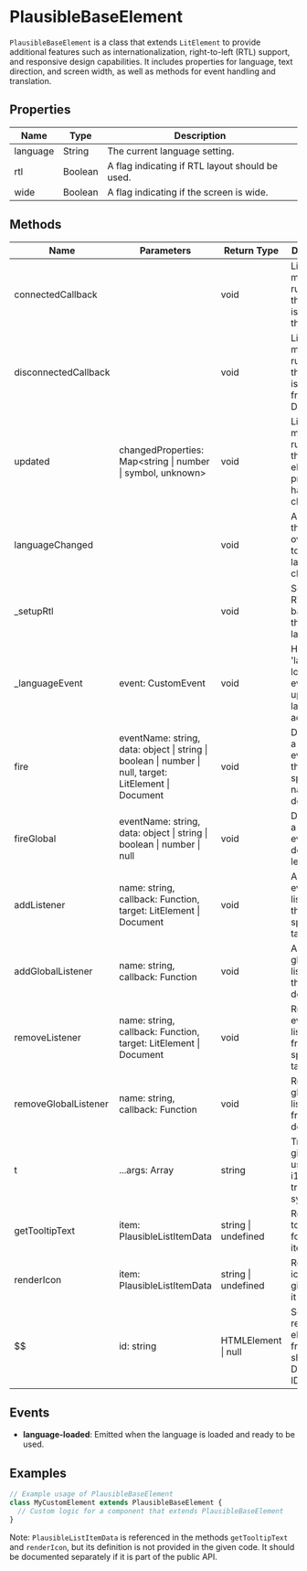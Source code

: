 # PlausibleBaseElement

`PlausibleBaseElement` is a class that extends `LitElement` to provide additional features such as internationalization, right-to-left (RTL) support, and responsive design capabilities. It includes properties for language, text direction, and screen width, as well as methods for event handling and translation.

## Properties

| Name     | Type    | Description                                      |
|----------|---------|--------------------------------------------------|
| language | String  | The current language setting.                    |
| rtl      | Boolean | A flag indicating if RTL layout should be used.  |
| wide     | Boolean | A flag indicating if the screen is wide.         |

## Methods

| Name                  | Parameters                                  | Return Type | Description                                                                 |
|-----------------------|---------------------------------------------|-------------|-----------------------------------------------------------------------------|
| connectedCallback     |                                             | void        | Lifecycle method that runs when the element is added to the DOM.            |
| disconnectedCallback  |                                             | void        | Lifecycle method that runs when the element is removed from the DOM.        |
| updated               | changedProperties: Map<string \| number \| symbol, unknown> | void        | Lifecycle method that runs when the element's properties have changed.      |
| languageChanged       |                                             | void        | A method that can be overridden to react to language changes.               |
| _setupRtl             |                                             | void        | Sets up the RTL layout based on the current language.                       |
| _languageEvent        | event: CustomEvent                          | void        | Handles the 'language-loaded' event and updates the language accordingly.   |
| fire                  | eventName: string, data: object \| string \| boolean \| number \| null, target: LitElement \| Document | void        | Dispatches a custom event with the specified name and details.              |
| fireGlobal            | eventName: string, data: object \| string \| boolean \| number \| null | void        | Dispatches a custom event at the document level.                            |
| addListener           | name: string, callback: Function, target: LitElement \| Document | void        | Adds an event listener to the specified target.                             |
| addGlobalListener     | name: string, callback: Function            | void        | Adds a global event listener to the document.                               |
| removeListener        | name: string, callback: Function, target: LitElement \| Document | void        | Removes an event listener from the specified target.                        |
| removeGlobalListener  | name: string, callback: Function            | void        | Removes a global event listener from the document.                          |
| t                     | ...args: Array<string>                      | string      | Translates a given key using the i18n translation system.                   |
| getTooltipText        | item: PlausibleListItemData                 | string \| undefined | Returns the tooltip text for a given item.                                  |
| renderIcon            | item: PlausibleListItemData                 | string \| undefined | Returns the icon for a given item if it exists.                             |
| $$                    | id: string                                  | HTMLElement \| null | Selects and returns an element from the shadow DOM by its ID.               |

## Events

- **language-loaded**: Emitted when the language is loaded and ready to be used.

## Examples

```typescript
// Example usage of PlausibleBaseElement
class MyCustomElement extends PlausibleBaseElement {
  // Custom logic for a component that extends PlausibleBaseElement
}
```

Note: `PlausibleListItemData` is referenced in the methods `getTooltipText` and `renderIcon`, but its definition is not provided in the given code. It should be documented separately if it is part of the public API.
